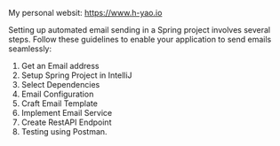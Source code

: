 My personal websit: https://www.h-yao.io

Setting up automated email sending in a Spring project involves several steps. Follow these guidelines to enable your application to send emails seamlessly:
1. Get an Email address
2. Setup Spring Project in IntelliJ
3. Select Dependencies
4. Email Configuration
5. Craft Email Template
6. Implement Email Service
7. Create RestAPI Endpoint
8. Testing using Postman.
